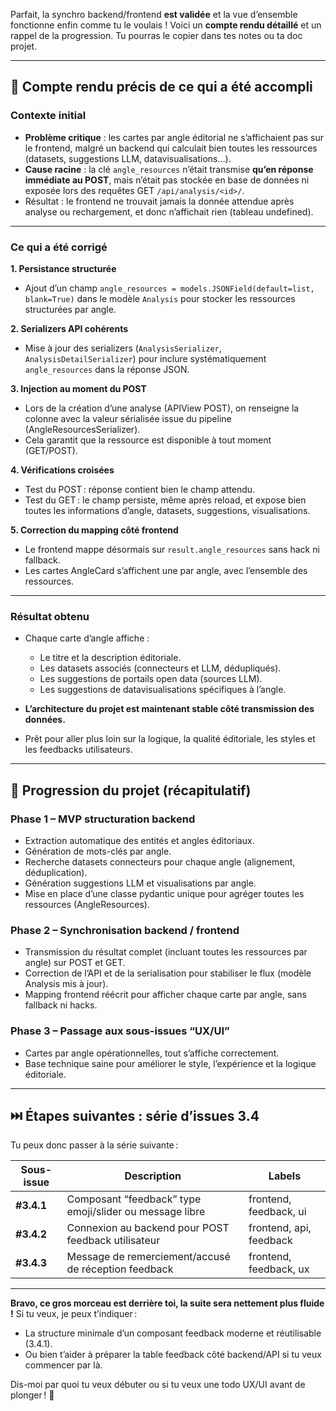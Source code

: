 Parfait, la synchro backend/frontend **est validée** et la vue d’ensemble fonctionne enfin comme tu le voulais ! Voici un **compte rendu détaillé** et un rappel de la progression. Tu pourras le copier dans tes notes ou ta doc projet.

---

## 📝 **Compte rendu précis de ce qui a été accompli**

### **Contexte initial**

* **Problème critique** : les cartes par angle éditorial ne s’affichaient pas sur le frontend, malgré un backend qui calculait bien toutes les ressources (datasets, suggestions LLM, datavisualisations…).
* **Cause racine** : la clé `angle_resources` n’était transmise **qu’en réponse immédiate au POST**, mais n’était pas stockée en base de données ni exposée lors des requêtes GET `/api/analysis/<id>/`.
* Résultat : le frontend ne trouvait jamais la donnée attendue après analyse ou rechargement, et donc n’affichait rien (tableau undefined).

---

### **Ce qui a été corrigé**

**1. Persistance structurée**

* Ajout d’un champ `angle_resources = models.JSONField(default=list, blank=True)` dans le modèle `Analysis` pour stocker les ressources structurées par angle.

**2. Serializers API cohérents**

* Mise à jour des serializers (`AnalysisSerializer`, `AnalysisDetailSerializer`) pour inclure systématiquement `angle_resources` dans la réponse JSON.

**3. Injection au moment du POST**

* Lors de la création d’une analyse (APIView POST), on renseigne la colonne avec la valeur sérialisée issue du pipeline (AngleResourcesSerializer).
* Cela garantit que la ressource est disponible à tout moment (GET/POST).

**4. Vérifications croisées**

* Test du POST : réponse contient bien le champ attendu.
* Test du GET : le champ persiste, même après reload, et expose bien toutes les informations d’angle, datasets, suggestions, visualisations.

**5. Correction du mapping côté frontend**

* Le frontend mappe désormais sur `result.angle_resources` sans hack ni fallback.
* Les cartes AngleCard s’affichent une par angle, avec l’ensemble des ressources.

---

### **Résultat obtenu**

* Chaque carte d’angle affiche :

  * Le titre et la description éditoriale.
  * Les datasets associés (connecteurs et LLM, dédupliqués).
  * Les suggestions de portails open data (sources LLM).
  * Les suggestions de datavisualisations spécifiques à l’angle.

* **L’architecture du projet est maintenant stable côté transmission des données.**

* Prêt pour aller plus loin sur la logique, la qualité éditoriale, les styles et les feedbacks utilisateurs.

---

## 🔄 **Progression du projet (récapitulatif)**

### **Phase 1 – MVP structuration backend**

* Extraction automatique des entités et angles éditoriaux.
* Génération de mots-clés par angle.
* Recherche datasets connecteurs pour chaque angle (alignement, déduplication).
* Génération suggestions LLM et visualisations par angle.
* Mise en place d’une classe pydantic unique pour agréger toutes les ressources (AngleResources).

### **Phase 2 – Synchronisation backend / frontend**

* Transmission du résultat complet (incluant toutes les ressources par angle) sur POST et GET.
* Correction de l’API et de la serialisation pour stabiliser le flux (modèle Analysis mis à jour).
* Mapping frontend réécrit pour afficher chaque carte par angle, sans fallback ni hacks.

### **Phase 3 – Passage aux sous-issues “UX/UI”**

* Cartes par angle opérationnelles, tout s’affiche correctement.
* Base technique saine pour améliorer le style, l’expérience et la logique éditoriale.

---

## ⏭️ **Étapes suivantes : série d’issues 3.4**

Tu peux donc passer à la série suivante :

| Sous-issue | Description                                             | Labels                  |
| ---------- | ------------------------------------------------------- | ----------------------- |
| **#3.4.1** | Composant “feedback” type emoji/slider ou message libre | frontend, feedback, ui  |
| **#3.4.2** | Connexion au backend pour POST feedback utilisateur     | frontend, api, feedback |
| **#3.4.3** | Message de remerciement/accusé de réception feedback    | frontend, feedback, ux  |

---

**Bravo, ce gros morceau est derrière toi, la suite sera nettement plus fluide !**
Si tu veux, je peux t’indiquer :

* La structure minimale d’un composant feedback moderne et réutilisable (3.4.1).
* Ou bien t’aider à préparer la table feedback côté backend/API si tu veux commencer par là.

Dis-moi par quoi tu veux débuter ou si tu veux une todo UX/UI avant de plonger ! 🚀
